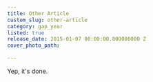 ```yaml
---
title: Other Article
custom_slug: other-article
category: gap_year
listed: true
release_date: 2015-01-07 00:00:00.000000000 Z
cover_photo_path: 

---
```

Yep, it's done.